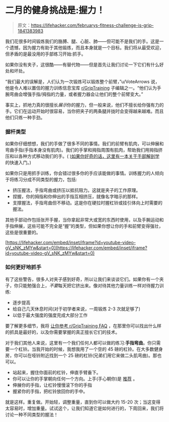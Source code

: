 # 二月的健身挑战是:握力！

> 原文：<https://lifehacker.com/februarys-fitness-challenge-is-grip-1841383983>

我们花很多时间锻炼我们的胳膊、腿、心脏、肺——但可能不是我们的手。这是一个遗憾，因为握力有助于其他锻炼，而且本身就是一个目标。我们将从最受欢迎，但矛盾的是最没用的手部练习开始:抓手。



如果你没有夹子，这很酷——有替代物——但是首先让我们讨论一下它们有什么好处和坏处。

“我们最大的误解是，人们认为一次锻炼可以锻炼整个前臂，”u/VoteArrows 说，他是令人难以置信的握力训练信息宝库 [r/GripTraining](https://www.reddit.com/r/GripTraining/) 子编辑之一。“他们认为手腕弯曲会增强手指/拇指的力量，或者握力器会让他们的整个前臂变大。”

事实上，抓地力真的很擅长*展示*你的握力，但一般来说，他们不擅长给你强有力的手。它们在运动开始时很容易，当你把夹子的两条腿并拢时会变得越来越难。而且他们只练一种手劲。

### 握杆类型

如果你仔细想想，我们的手做了很多不同的事情。我们的前臂有肌肉，可以伸展和弯曲手指(手指本身没有肌肉)。我们的手掌和拇指周围有肌肉，帮助我们用拇指挤压和以各种方式移动我们的手。( [)如果你好奇的话，这里有一本关于手部解剖学](https://functionalanatomyofthehand.wordpress.com/) 的快速入门。)

如果你只是用抓手训练，你会错过很多你的手应该能做的事情。训练握力的人倾向于将练习分成不同类型的握力，包括:

*   挤压握法，手指弯曲或挤压以抵抗阻力。这就是夹子的工作原理。
*   捏握，你的拇指和你伸出的手指互相挤压，就像名字暗示的那样。
*   支撑握法，手指弯曲但不移动。这是你在硬拉时握杠铃或挂引体向上时需要的握法。

其他手部动作包括张开手握，当你拿起非常大或宽的东西时使用，以及手腕运动和手指伸展，这些可能不完全是“握”的类型，但如果你想让你的手和前臂变得强壮，这些是很重要的。

 [https://lifehacker.com/embed/inset/iframe?id=youtube-video-gV_sNK_zMYw&start=0](https://lifehacker.com/embed/inset/iframe?id=youtube-video-gV_sNK_zMYw&start=0) 

### 如何更好地抓手

有了这些警告，很多人对夹子感到好奇，所以让我们来谈谈它们。如果你有一个夹子，你只能勉强合上，*不要*每天把它挤出来。像对待其他力量训练一样对待握力训练:

*   逐步提高
*   给自己几天休息时间(对于初学者来说，一周锻炼 2-3 次就足够了)
*   以低于最大强度的强度完成大部分工作

要了解更多细节，我将 [让你参考 r/GripTraining FAQ](https://www.reddit.com/r/GripTraining/wiki/faq#wiki_what_gripper_should_i_get.3F) ，在那里你可以找出什么样的抓具是最好的，以及你需要掌握的真正擅长它们的技术。

对于我们其他人来说，这里有一个我们任何人都可以做的练习:**手指弯曲**。你只需要一个杠铃。当我开始的时候，我想我用了一个空的 45 磅的杠铃。在大多数健身房，你可以在哑铃附近找到一个 25 磅的杠铃(兄弟们用它来做二头肌弯曲)。那也可以。

*   站起来，握住你面前的杠铃，伸直手臂垂下。
*   你可以让你的手掌朝向任何一个方向。上手(手心朝你)是 [推荐](http://web.archive.org/web/20080820094215/http://davidhorne-gripmaster.com/basics.html) 。
*   伸展你的手指，让杠铃慢慢滚下你的手指
*   握紧你的手指，把杠铃放回你的手中。

就是这样。重复做。开始轻，调整重量，直到你可以做大约 15-20 次；当这变得太容易时，增加重量。试试这个，让我们知道它是如何进行的，下周回来，我们将讨论一种不同类型的握法！